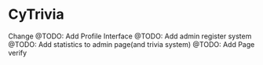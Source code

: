 # CyTrivia
Change
@TODO: Add Profile Interface
@TODO: Add admin register system
@TODO: Add statistics to admin page(and trivia system)
@TODO: Add Page verify